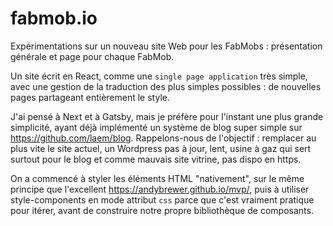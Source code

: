 # fabmob.io


Expérimentations sur un nouveau site Web pour les FabMobs : présentation générale et page pour chaque FabMob.

Un site écrit en React, comme une `single page application` très simple, avec une gestion de la traduction des plus simples possibles : de nouvelles pages partageant entièrement le style.

J'ai pensé à Next et à Gatsby, mais je préfère pour l'instant une plus grande simplicité, ayant déjà implémenté un système de blog super simple sur https://github.com/laem/blog. Rappelons-nous de l'objectif : remplacer au plus vite le site actuel, un Wordpress pas à jour, lent, usine à gaz qui sert surtout pour le blog et comme mauvais site vitrine, pas dispo en https.

On a commencé à styler les éléments HTML "nativement", sur le même principe que l'excellent https://andybrewer.github.io/mvp/, puis à utiliser style-components en mode attribut `css` parce que c'est vraiment pratique pour itérer, avant de construire notre propre bibliothèque de composants.

